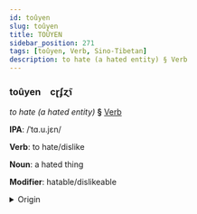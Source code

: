 ```yaml
---
id: toûyen
slug: toûyen
title: TOÛYEN
sidebar_position: 271
tags: [toûyen, Verb, Sino-Tibetan]
description: to hate (a hated entity) § Verb
---
```


### toûyen&emsp;<span kind="abugida">cɽʄɀ̃ɿ</span>

*to hate (a hated entity)* **§** [Verb](../../tags/Verb)

**IPA**: /ˈtɑ.u.jɛn/

**Verb**: to hate/dislike

**Noun**: a hated thing

**Modifier**: hatable/dislikeable

<details>
    <summary>Origin</summary>
    Mandarin 討厭 tǎoyàn /tʰɑʊ̯jɛn/<br/>
    <em>Sino-Tibetan Language Family</em>
</details>